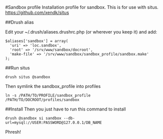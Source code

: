 #Sandbox profile
Installation profile for sandbox.
This is for use with situs. https://github.com/xendk/situs

##Drush alias

Edit your ~/.drush/aliases.drushrc.php (or wherever you keep it)
and add:

    $aliases['sandbox'] = array(
      'uri' => 'loc.sandbox',
      'root' => '/srv/www/sandbox/docroot',
      'make-file' => '/srv/www/sandbox/sandbox_profile/sandbox.make'
    );

##Run situs

    drush situs @sandbox

Then symlink the sandbox_profile into profiles

    ln -s /PATH/TO/PROFILE/sandbox_profile /PATH/TO/DOCROOT/profiles/sandbox

##Install
Then you just have to run this command to install

    drush @sandbox si sandbox --db-url=mysql://USER:PASSWORD@127.0.0.1/DB_NAME

Phresh!
